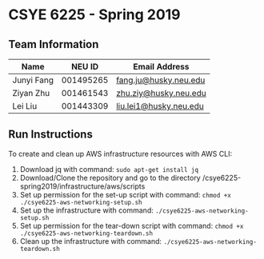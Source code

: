 # CSYE 6225 - Spring 2019

## Team Information

| Name | NEU ID | Email Address |
| --- | --- | --- |
| Junyi Fang | 001495265 | fang.ju@husky.neu.edu  |
|  Ziyan Zhu | 001461543 | zhu.ziy@husky.neu.edu  |
|   Lei Liu  | 001443309 | liu.lei1@husky.neu.edu |

## Run Instructions
To create and clean up AWS infrastructure resources with AWS CLI:
1. Download jq with command: `sudo apt-get install jq`
2. Download/Clone the repository and go to the directory /csye6225-spring2019/infrastructure/aws/scripts
3. Set up permission for the set-up script with command: `chmod +x ./csye6225-aws-networking-setup.sh`
4. Set up the infrastructure with command: `./csye6225-aws-networking-setup.sh`
5. Set up permission for the tear-down script with command: `chmod +x ./csye6225-aws-networking-teardown.sh`
6. Clean up the infrastructure with command: `./csye6225-aws-networking-teardown.sh`
